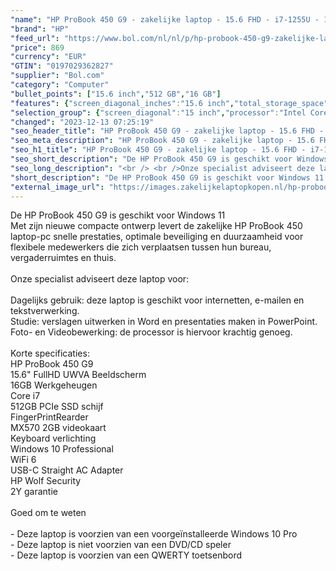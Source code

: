 ```yaml
---
"name": "HP ProBook 450 G9 - zakelijke laptop - 15.6 FHD - i7-1255U - 16GB - 512GB - MX570 2GB - W10P - keyboard verlichting - 2 jaar NBD garantie"
"brand": "HP"
"feed_url": "https://www.bol.com/nl/nl/p/hp-probook-450-g9-zakelijke-laptop-15-6-fhd-i7-1255u-16gb-512gb-mx570-2gb-w10p-keyboard-verlichting-2-jaar-nbd-garantie/9300000119083115"
"price": 869
"currency": "EUR"
"GTIN": "0197029362827"
"supplier": "Bol.com"
"category": "Computer"
"bullet_points": ["15.6 inch","512 GB","16 GB"]
"features": {"screen_diagonal_inches":"15.6 inch","total_storage_space":"512 GB","memory_size":"16 GB"}
"selection_group": {"screen_diagonal":"15 inch","processor":"Intel Core i7","changed_price_past_3_days":false,"product_family":"Probook"}
"changed": "2023-12-13 07:25:19"
"seo_header_title": "HP ProBook 450 G9 - zakelijke laptop - 15.6 FHD - i7-1255U - 16GB - 512GB - MX570 2GB - W10P - keyboard verlichting - 2 jaar NBD garantie"
"seo_meta_description": "HP ProBook 450 G9 - zakelijke laptop - 15.6 FHD - i7-1255U - 16GB - 512GB - MX570 2GB - W10P - keyboard verlichting - 2 jaar NBD garantie"
"seo_h1_title": "HP ProBook 450 G9 - zakelijke laptop - 15.6 FHD - i7-1255U - 16GB - 512GB - MX570 2GB - W10P - keyboard verlichting - 2 jaar NBD garantie"
"seo_short_description": "De HP ProBook 450 G9 is geschikt voor Windows 11 <br />Met zijn nieuwe compacte ontwerp levert de zakelijke HP ProBook 450 laptop-pc snelle prestaties, optimale beveiliging en duurzaamheid voor flexibele medewerkers die zich verplaatsen tussen hun bureau, vergaderruimtes en thuis."
"seo_long_description": "<br /> <br />Onze specialist adviseert deze laptop voor: <br /> <br />Dagelijks gebruik: deze laptop is geschikt voor internetten, e-mailen en tekstverwerking. <br />Studie: verslagen uitwerken in Word en presentaties maken in PowerPoint. <br />Foto- en Videobewerking: de processor is hiervoor krachtig genoeg. <br /> <br />Korte specificaties: <br />HP ProBook 450 G9 <br />15. 6\" FullHD UWVA Beeldscherm <br />16GB Werkgeheugen <br />Core i7 <br />512GB PCIe SSD schijf <br />FingerPrintRearder <br />MX570 2GB videokaart <br />Keyboard verlichting <br />Windows 10 Professional <br />WiFi 6 <br />USB-C Straight AC Adapter <br />HP Wolf Security <br />2Y garantie <br /> <br />Goed om te weten <br /> <br />- Deze laptop is voorzien van een voorgeïnstalleerde Windows 10 Pro <br />- Deze laptop is niet voorzien van een DVD/CD speler <br />- Deze laptop is voorzien van een QWERTY toetsenbord"
"short_description": "De HP ProBook 450 G9 is geschikt voor Windows 11 Met zijn nieuwe compacte ontwerp levert de zakelijke HP ProBook 450 laptop-pc snelle prestaties, optimale beveiliging en duurzaamheid voor flexibele medewerkers die zich verplaatsen tussen hun bureau, vergaderruimtes en thuis. Onze specialist adviseert deze laptop voor: Dagelijks gebruik: deze laptop is geschikt voor internetten, e-mailen en tekstverwerking. Studie: verslagen uitwerken in Word en presentaties maken in PowerPoint. Foto- en Videobewerking: de processor is hiervoor krachtig genoeg. Korte specificaties: HP ProBook 450 G9 15.6\" FullHD UWVA Beeldscherm 16GB Werkgeheugen Core i7 512GB PCIe SSD schijf FingerPrintRearder MX570 2GB videokaart Keyboard verlichting Windows 10 Professional WiFi 6 USB-C Straight AC Adapter HP Wolf Security 2Y garantie Goed om te weten - Deze laptop is voorzien van een voorgeïnstalleerde Windows 10 Pro - Deze laptop is niet voorzien van een DVD/CD speler - Deze laptop is voorzien van een QWERTY toetsenbord"
"external_image_url": "https://images.zakelijkelaptopkopen.nl/hp-probook-450-g9-zakelijke-laptop-15-6-fhd-i7-1255u-16gb-512gb-mx570-2gb-w10p-keyboard-verlichting-2-jaar-nbd-garantie.webp"
---
```


De HP ProBook 450 G9 is geschikt voor Windows 11 <br />Met zijn nieuwe compacte ontwerp levert de zakelijke HP ProBook 450 laptop-pc snelle prestaties, optimale beveiliging en duurzaamheid voor flexibele medewerkers die zich verplaatsen tussen hun bureau, vergaderruimtes en thuis. <br /> <br />Onze specialist adviseert deze laptop voor: <br /> <br />Dagelijks gebruik: deze laptop is geschikt voor internetten, e-mailen en tekstverwerking. <br />Studie: verslagen uitwerken in Word en presentaties maken in PowerPoint. <br />Foto- en Videobewerking: de processor is hiervoor krachtig genoeg. <br /> <br />Korte specificaties: <br />HP ProBook 450 G9 <br />15.6" FullHD UWVA Beeldscherm <br />16GB Werkgeheugen <br />Core i7 <br />512GB PCIe SSD schijf <br />FingerPrintRearder <br />MX570 2GB videokaart <br />Keyboard verlichting <br />Windows 10 Professional <br />WiFi 6 <br />USB-C Straight AC Adapter <br />HP Wolf Security <br />2Y garantie <br /> <br />Goed om te weten <br /> <br />- Deze laptop is voorzien van een voorgeïnstalleerde Windows 10 Pro <br />- Deze laptop is niet voorzien van een DVD/CD speler <br />- Deze laptop is voorzien van een QWERTY toetsenbord